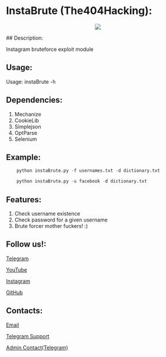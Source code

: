 # InstaBrute (The404Hacking):
<p align="center"><img src="http://forums.windowscentral.com/attachments/instagram/50396d1385186440t-947316_143336859186012_2088783896_n.png"</img></p>
## Description:

Instagram bruteforce exploit module

## Usage:

Usage: instaBrute -h

## Dependencies:

1. Mechanize
2. CookieLib
3. Simplejson
4. OptParse
5. Selenium

## Example:

```python
	python instaBrute.py -f usernames.txt -d dictionary.txt
```
```python
	python instaBrute.py -u facebook -d dictionary.txt
```	
## Features:

1. Check username existence
2. Check password for a given username
3. Brute forcer mother fuckers! :)

## Follow us!:

[Telegram](https://Telegram.me/The404Hacking)

[YouTube](https://www.youtube.com/channel/UCNk5YxAKwrJI18ISH9hLONw/videos)

[Instagram](https://instagram.com/The404Hacking)

[GitHub](http://github.com/The404Hacking)

## Contacts:

[Email](mailto:The404Hacking.Team@Gmail.Com)

[Telegram Support](https://t.me/The404Hacking_Bot)

[Admin Contact(Telegram)](https://t.me/MrHiddenRoBot)
